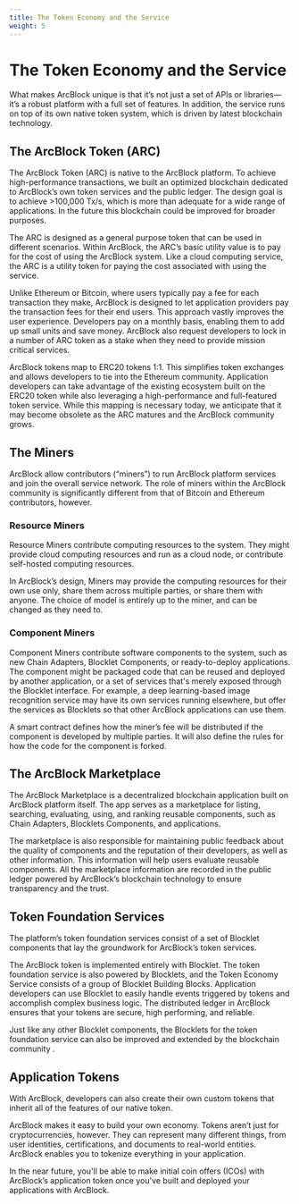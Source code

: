 ```yaml
---
title: The Token Economy and the Service
weight: 5
---
```


# The Token Economy and the Service
What makes ArcBlock unique is that it’s not just a set of APIs or libraries—it’s a robust platform with a full set of features. In addition, the service runs on top of its own native token system, which is driven by latest blockchain technology. 

## The ArcBlock Token (ARC)
The ArcBlock Token (ARC) is native to the ArcBlock platform. To achieve high-performance transactions, we built an optimized blockchain dedicated to ArcBlock’s own token services and the public ledger. The design goal is to achieve >100,000 Tx/s, which is more than adequate for a wide range of applications. In the future this blockchain could be improved for broader purposes.

The ARC is designed as a general purpose token that can be used in different scenarios.  Within ArcBlock, the ARC’s basic utility value is to pay for the cost of using the ArcBlock system.  Like a cloud computing service, the ARC is a utility token for paying the cost associated with using the service. 

Unlike Ethereum or Bitcoin, where users typically pay a fee for each transaction they make, ArcBlock is designed to let application providers pay the transaction fees for their end users. This approach vastly improves the user experience. Developers pay on a monthly basis, enabling them to add up small units and save money.  ArcBlock also request developers to lock in a number of ARC token as a stake when they need to provide mission critical services. 

ArcBlock tokens map to ERC20 tokens 1:1. This simplifies token exchanges and allows developers to tie into the Ethereum community. Application developers can take advantage of the existing ecosystem built on the ERC20 token while also leveraging a high-performance and full-featured token service. While this mapping is necessary today, we anticipate that it may become obsolete as the ARC matures and the ArcBlock community grows.

## The Miners 
ArcBlock allow contributors (“miners”) to run ArcBlock platform services and join the overall service network. The role of miners within the ArcBlock community is significantly different from that of Bitcoin and Ethereum contributors, however.

### Resource Miners
Resource Miners contribute computing resources to the system. They might provide cloud computing resources and run as a cloud node, or contribute self-hosted computing resources. 

In ArcBlock’s design, Miners may provide the computing resources for their own use only, share them across multiple parties, or share them with anyone. The choice of model is entirely up to the miner, and can be changed as they need to.

### Component Miners
Component Miners contribute software components to the system, such as  new Chain Adapters, Blocklet Components, or ready-to-deploy applications. The component might be packaged code that can be reused and deployed by another application, or a set of services that's merely exposed through the Blocklet interface. For example, a deep learning-based image recognition service may have its own services running elsewhere, but offer the services as Blocklets so that other ArcBlock applications can use them. 

A smart contract defines how the miner’s fee will be distributed if the component is developed by multiple parties. It will also define the rules for how the code for the component is forked. 

## The ArcBlock Marketplace
The ArcBlock Marketplace is a decentralized blockchain application built on ArcBlock platform itself. The app serves as a marketplace for listing, searching, evaluating, using, and ranking reusable components, such as Chain Adapters, Blocklets Components, and applications. 

The marketplace is also responsible for maintaining public feedback about the quality of components and the reputation of their developers, as well as other information. This information will help users evaluate reusable components. All the marketplace information are recorded in the public ledger powered by ArcBlock’s blockchain technology to ensure transparency and the trust. 

## Token Foundation Services
The platform’s token foundation services consist of a set of Blocklet components that lay the groundwork for ArcBlock’s token services. 

The ArcBlock token is implemented entirely with Blocklet. The token foundation service is also powered by Blocklets, and the Token Economy Service consists of a group of Blocklet Building Blocks. Application developers can use Blocklet to easily handle events triggered by tokens and accomplish complex business logic. The distributed ledger in ArcBlock ensures that your tokens are secure, high performing, and reliable. 

Just like any other Blocklet components, the Blocklets for the token foundation service can also be improved and extended by the blockchain community . 

## Application Tokens 
With ArcBlock, developers can also create their own custom tokens that inherit all of the features of our native token. 

ArcBlock makes it easy to build your own economy. Tokens aren’t just for cryptocurrencies, however. They can represent many different things, from user identities, certifications, and documents to real-world entities. ArcBlock enables you to tokenize everything in your application.  

In the near future, you'll be able to make initial coin offers (ICOs) with ArcBlock’s application token once you've built and deployed your applications with ArcBlock.




